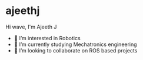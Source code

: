 # ajeethj
Hi wave, I'm Ajeeth J

- 👀 I’m interested in Robotics
- 🌱 I’m currently studying Mechatronics engineering
- 💞️ I’m looking to collaborate on ROS based projects
